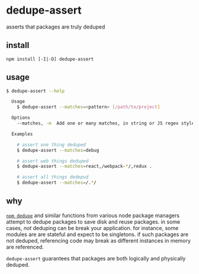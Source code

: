# dedupe-assert

asserts that packages are truly deduped

## install

`npm install [-I|-D] dedupe-assert`

## usage

```sh
$ dedupe-assert --help

  Usage
    $ dedupe-assert --matches=<pattern> [/path/to/project]

  Options
    --matches, -m  Add one or many matches, in string or JS regex style, csv separated

  Examples

    # assert one thing deduped
    $ dedupe-assert --matches=debug

    # assert web things deduped
    $ dedupe-assert --matches=react,/webpack-*/,redux .

    # assert all things dedepud
    $ dedupe-assert --matches=/.*/

```

## why

[`npm dedupe`](https://docs.npmjs.com/cli/dedupe) and similar functions from various node package managers attempt to dedupe packages to save disk and reuse packages.  in some cases, _not_ deduping can be break your application.  for instance, some modules are are stateful and expect to be singletons.  if such packages are not deduped, referencing code may break as different instances in memory are referenced.

`dedupe-assert` guarantees that packages are both logically and physically deduped.
